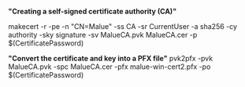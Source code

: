  **"Creating a self-signed certificate authority (CA)"**

makecert -r -pe -n "CN=Malue" -ss CA -sr CurrentUser -a sha256 -cy authority -sky signature -sv MalueCA.pvk MalueCA.cer -p $(CertificatePassword)

**"Convert the certificate and key into a PFX file"**
pvk2pfx -pvk MalueCA.pvk -spc MalueCA.cer -pfx malue-win-cert2.pfx -po $(CertificatePassword)